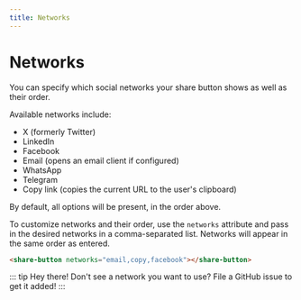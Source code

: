 ```yaml
---
title: Networks
---
```


# Networks

You can specify which social networks your share button shows as well as their order.

Available networks include:
- X (formerly Twitter)
- LinkedIn
- Facebook
- Email (opens an email client if configured)
- WhatsApp
- Telegram
- Copy link (copies the current URL to the user's clipboard)

By default, all options will be present, in the order above.

To customize networks and their order, use the `networks` attribute and pass in the desired networks in a comma-separated list. Networks will appear in the same order as entered.

```html
<share-button networks="email,copy,facebook"></share-button>
```

<div class="sb-container">
    <share-button networks="email,copy,facebook"></share-button>
</div>

::: tip Hey there!
Don't see a network you want to use? File a GitHub issue to get it added!
:::

<script>
    import "@royalfig/share-button"
</script>